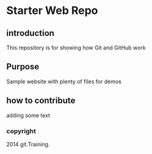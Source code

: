 # Starter Web Repo
## introduction

This repository is for showing how Git and GitHub work

## Purpose

Sample website with plenty of files for demos

## how to contribute
adding some text

### copyright
2014 git.Training.
